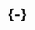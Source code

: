 # {-}

[advanced-r-performance]: http://adv-r.had.co.nz/Performance.html
[ally-skills]: https://frameshiftconsulting.com/ally-skills-workshop/
[anscombe-datasaurus]: https://blog.revolutionanalytics.com/2017/05/the-datasaurus-dozen.html
[at]: https://en.wikipedia.org/wiki/At_(command)

[bibtex]: http://www.bibtex.org/
[branch-per-feature]: https://www.atlassian.com/git/tutorials/comparing-workflows/feature-branch-workflow
[broman-packages]: https://kbroman.org/pkg_primer/
[build-tools]: https://en.wikipedia.org/wiki/List_of_build_automation_software
[bootswatch]: https://bootswatch.com/3/

[config-email]: mailto:gvwilson@third-bit.com
[config-repo]: https://github.com/merely-useful/merely-useful.github.io/
[chunk-label]: https://yihui.name/knitr/options/#chunk-options
[capes-gerard]: https://github.com/gcapes
[captain-awkward]: https://captainawkward.com/
[carpentries]: https://carpentries.org/
[caulfield-chorus]: https://hapgood.us/2016/05/13/choral-explanations/
[charles-rules]: http://geekfeminism.wikia.com/wiki/Charles%27_Rules_of_Argument
[choose-license]: http://choosealicense.com/
[climate-api]: http://data.worldbank.org/developers/climate-data-api
[code-smells-and-feels]: https://github.com/jennybc/code-smells-and-feels
[conda]: https://conda.io/
[covenant]: https://www.contributor-covenant.org
[cran]: https://cran.r-project.org/
[creative-commons]: https://creativecommons.org/
[cron]: https://en.wikipedia.org/wiki/Cron
[curb-cuts]: https://medium.com/@mosaicofminds/the-curb-cut-effect-how-making-public-spaces-accessible-to-people-with-disabilities-helps-everyone-d69f24c58785

[dc]: https://datacarpentry.org/
[docker]: https://en.wikipedia.org/wiki/Docker_(software)
[dryad]: https://datadryad.org/
[dursi-jonathan]: https://www.dursi.ca/
[dursi-pattern-rules]: https://github.com/ljdursi/make_pattern_rules

[error-unexpected]: https://stackoverflow.com/questions/25889234/error-unexpected-symbol-input-string-constant-numeric-constant-special-in-my-co?noredirect=1&lq=1

[f1000-research]: https://f1000research.com/
[figshare]: https://figshare.com/

[gdb]: https://www.gnu.org/software/gdb
[geek-feminism]: http://geekfeminism.wikia.com/
[gh-pages]: https://pages.github.com/
[gh-myoctocat]: https://myoctocat.com
[github]: http://github.com
[github-zenodo-tutorial]: https://guides.github.com/activities/citable-code/
[gnu-make]: http://www.gnu.org/software/make/
[gnu-make-other-vars]: https://www.gnu.org/software/make/manual/html_node/Special-Variables.html
[go-fair]: https://www.go-fair.org/fair-principles/
[gutenberg]: https://www.gutenberg.org/
[ggplot2]: https://ggplot2.tidyverse.org/

[huff-testing]: https://github.com/katyhuff/python-testing

[ini-format]: https://en.wikipedia.org/wiki/INI_file
[insight]: https://www.insightdatascience.com/
[intellij-idea]: https://www.jetbrains.com/idea/

[joss]: https://joss.theoj.org/
[jupyter]: http://jupyter.org/

[lbyl-vs-eafp]: https://blogs.msdn.microsoft.com/pythonengineering/2016/06/29/idiomatic-python-eafp-versus-lbyl/
[lint]: https://en.wikipedia.org/wiki/Lint_(software)
[lme4]: https://cran.r-project.org/web/packages/lme4/vignettes/lmer.pdf

[make]: https://www.gnu.org/software/make/
[markdown]: https://en.wikipedia.org/wiki/Markdown
[mertz-documentation]: https://realpython.com/documenting-python-code/
[model-coc]: http://geekfeminism.wikia.com/wiki/Conference_anti-harassment/Policy

[noller-a-lot-happens]: http://jessenoller.com/blog/2015/9/27/a-lot-happens
[noller-sequel]: http://jessenoller.com/blog/2015/10/31/community-boundaries

[orcid]: https://orcid.org/
[orwells-rules]: https://en.wikipedia.org/wiki/Politics_and_the_English_Language#Remedy_of_Six_Rules
[osi-license-list]: http://opensource.org/licenses
[osf]: https://osf.io/

[pentium-div-bug]: https://en.wikipedia.org/wiki/Pentium_FDIV_bug
[pep-8]: https://www.python.org/dev/peps/pep-0008/
[pypi]: https://pypi.org/
[python-102]: https://python-102.readthedocs.io/
[python-exceptions]: https://docs.python.org/3/library/exceptions.html#exception-hierarchy
[pytest]: http://pytest.org/
[pytest-mpl]: https://github.com/matplotlib/pytest-mpl
[pandoc-markdown]: https://pandoc.org/MANUAL.html#pandocs-markdown

[r-here-pkg]: https://here.r-lib.org/
[r-markdown]: https://rmarkdown.rstudio.com/
[r-style-guide-files]: https://style.tidyverse.org/files.html
[r-style-guide]: https://style.tidyverse.org/
[readthedocs]: https://docs.readthedocs.io/en/latest/
[requests]: http://docs.python-requests.org
[rmd-documentation]: https://bookdown.org/yihui/rmarkdown/html-document.html#appearance-and-style
[roxygen-md]: https://cran.r-project.org/web/packages/roxygen2/vignettes/markdown.html
[rstudio-cloud]: https://rstudio.cloud/
[rstudio-ide]: https://www.rstudio.com/products/rstudio/
[rstudio-r-projects]: https://support.rstudio.com/hc/en-us/articles/200526207-Using-Projects
[rubber-duck-debugging]: https://en.wikipedia.org/wiki/Rubber_duck_debugging

[setuptools]: https://setuptools.readthedocs.io/
[select-docs]: https://dplyr.tidyverse.org/reference/select.html#useful-functions
[snakemake]: https://snakemake.readthedocs.io/
[so-mre]: https://stackoverflow.com/help/minimal-reproducible-example
[so-mre-r]: https://stackoverflow.com/questions/5963269/how-to-make-a-great-r-reproducible-example
[sphinx]: http://www.sphinx-doc.org/en/master/
[srinath-ashwin]: https://ccit.clemson.edu/research/researcher-profiles/ashwin-srinath/
[stack-exchange-data-explorer]: https://data.stackexchange.com/
[stack-overflow-good-question]: https://stackoverflow.com/help/how-to-ask
[stack-overflow]: https://stackoverflow.com/
[stack-printer]: http://www.stackprinter.com/
[swc]: http://software-carpentry.org
[swc-git]: https://swcarpentry.github.io/git-novice/
[swc-make]: https://github.com/swcarpentry/make-novice
[swc-python]: https://swcarpentry.github.io/python-novice-inflammation/
[swc-r]: https://swcarpentry.github.io/r-novice-gapminder/
[swc-shell]: https://swcarpentry.github.io/shell-novice/
[sci-reproducibility]: https://en.wikipedia.org/wiki/Reproducibility
[styler-pkg]: http://styler.r-lib.org/

[tdda-site]: http://www.tdda.info/
[tf-idf]: https://en.wikipedia.org/wiki/Tf%E2%80%93idf
[tldr-gpl]: https://tldrlegal.com/license/gnu-general-public-license-v3-(gpl-3)
[travis-ci]: https://travis-ci.org/
[troy-meetings]: https://chelseatroy.com/2018/03/29/why-do-remote-meetings-suck-so-much/
[tyranny-structurelessness]: http://www.jofreeman.com/joreen/tyranny.htm
[tinytex]: https://yihui.name/tinytex/

[unpaywall]: http://unpaywall.org/
[usethis]: https://usethis.r-lib.org/

[vanderplas-licensing]: http://www.astrobetter.com/blog/2014/03/10/the-whys-and-hows-of-licensing-scientific-code/
[vs-code]: https://code.visualstudio.com/
[version-control]: https://peerj.com/preprints/3159/

[wickham-packages]: http://r-pkgs.had.co.nz/
[wikipedia-iso-country]: http://en.wikipedia.org/wiki/ISO_3166-1_alpha-3
[wing-ide]: https://wingware.com/
[womens-pockets]: https://pudding.cool/2018/08/pockets/
[womens-pockets-data]: https://github.com/the-pudding/data/blob/master/pockets/README.md

[xcode]: https://developer.apple.com/xcode/ide/
[xkcd-duty-calls]: https://xkcd.com/386/

[yaml]: https://bookdown.org/yihui/rmarkdown/html-document.html

[zenodo]: https://zenodo.org/
[zipfs-law]: http://en.wikipedia.org/wiki/Zipf%27s_law
